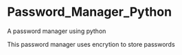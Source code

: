 # Password_Manager_Python
A password manager using python

This password manager uses encrytion to store passwords
